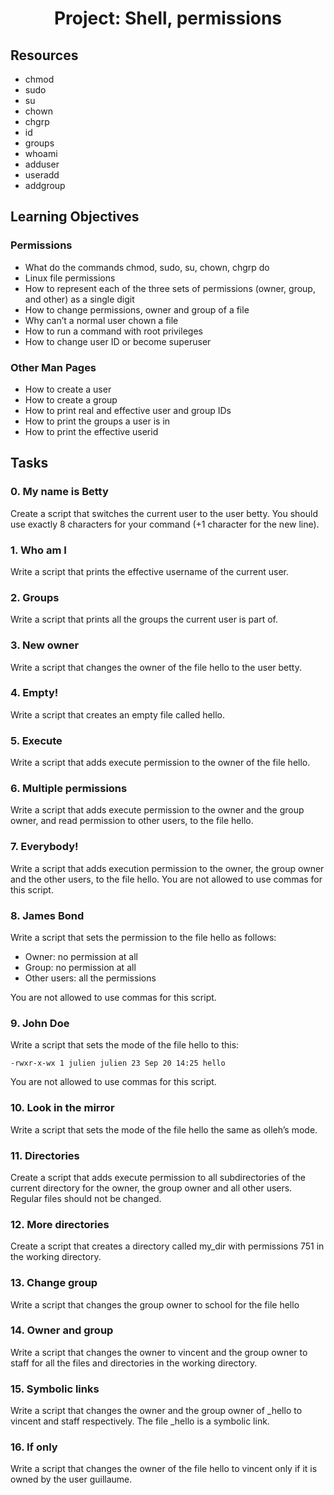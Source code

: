 <h1 align="center">Project: Shell, permissions</h1>

## Resources
<ul>
  <li>chmod</li>
  <li>sudo</li>
  <li>su</li>
  <li>chown</li>
  <li>chgrp</li>
  <li>id</li>
  <li>groups</li>
  <li>whoami</li>
  <li>adduser</li>
  <li>useradd</li>
  <li>addgroup</li>
</ul>

## Learning Objectives

### Permissions
<ul>
  <li>What do the commands chmod, sudo, su, chown, chgrp do</li>
  <li>Linux file permissions</li>
  <li>How to represent each of the three sets of permissions (owner, group, and other) as a single digit</li>
  <li>How to change permissions, owner and group of a file</li>
  <li>Why can’t a normal user chown a file</li>
  <li>How to run a command with root privileges</li>
  <li>How to change user ID or become superuser</li>
</ul>

### Other Man Pages
<ul>
  <li>How to create a user</li>
  <li>How to create a group</li>
  <li>How to print real and effective user and group IDs</li>
  <li>How to print the groups a user is in</li>
  <li>How to print the effective userid</li>
</ul>

## Tasks

### 0. My name is Betty
<p>Create a script that switches the current user to the user betty. You should use exactly 8 characters for your command (+1 character for the new line).</p>

### 1. Who am I
Write a script that prints the effective username of the current user.

### 2. Groups
Write a script that prints all the groups the current user is part of.

### 3. New owner
Write a script that changes the owner of the file hello to the user betty.

### 4. Empty!
Write a script that creates an empty file called hello.

### 5. Execute
Write a script that adds execute permission to the owner of the file hello.

### 6. Multiple permissions
Write a script that adds execute permission to the owner and the group owner, and read permission to other users, to the file hello.

### 7. Everybody!
Write a script that adds execution permission to the owner, the group owner and the other users, to the file hello. You are not allowed to use commas for this script.

### 8. James Bond
Write a script that sets the permission to the file hello as follows:
<ul>
  <li>Owner: no permission at all</li>
  <li>Group: no permission at all</li>
  <li>Other users: all the permissions</li>
</ul>
You are not allowed to use commas for this script.

### 9. John Doe
Write a script that sets the mode of the file hello to this:
```
-rwxr-x-wx 1 julien julien 23 Sep 20 14:25 hello
```
You are not allowed to use commas for this script.

### 10. Look in the mirror
Write a script that sets the mode of the file hello the same as olleh’s mode.

### 11. Directories
Create a script that adds execute permission to all subdirectories of the current directory for the owner, the group owner and all other users. Regular files should not be changed.

### 12. More directories
Create a script that creates a directory called my_dir with permissions 751 in the working directory.

### 13. Change group
Write a script that changes the group owner to school for the file hello

### 14. Owner and group
Write a script that changes the owner to vincent and the group owner to staff for all the files and directories in the working directory.

### 15. Symbolic links
Write a script that changes the owner and the group owner of _hello to vincent and staff respectively. The file _hello is a symbolic link.

### 16. If only
Write a script that changes the owner of the file hello to vincent only if it is owned by the user guillaume.
